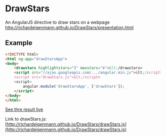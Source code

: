 DrawStars
=========

An AngularJS directive to draw stars on a webpage
http://richardeigenmann.github.io/DrawStars/presentation.html

## Example
```html
<!DOCTYPE html>
<html ng-app="drawStarsApp">
<body>
    <drawstars highlightstars="3" maxstars="4">&lt;/drawstars>
    <script src="//ajax.googleapis.com/.../angular.min.js">&lt;/script>
    <script src="drawStars.js">&lt;/script>
    <script>
        angular.module('drawStarsApp', ['drawStars']);
    </script>
</body>
</html>
```

[See thre result live](http://richardeigenmann.github.io/DrawStars/drawStarsApp.html)

Link to drawStars.js: [http://richardeigenmann.github.io/DrawStars/drawStars.js](http://richardeigenmann.github.io/DrawStars/drawStars.js)



<!-- 
Reminder for self how to build the presentation:
npm install grunt -g
grunt
copy files from public_html/build to branch gh-pages
-->

